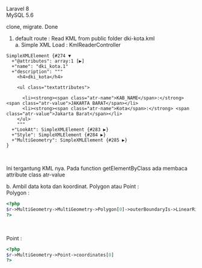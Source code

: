 Laravel 8 <br/>
MySQL 5.6 <br/>

clone, migrate. Done <br/>

1. default route : Read KML from public folder dki-kota.kml <br/>
a. Simple XML Load : KmlReaderController <br/>

```
SimpleXMLElement {#274 ▼
  +"@attributes": array:1 [▶]
  +"name": "dki_kota.1"
  +"description": """
    <h4>dki_kota</h4>
    
    <ul class="textattributes">
      
      <li><strong><span class="atr-name">KAB_NAME</span>:</strong> <span class="atr-value">JAKARTA BARAT</span></li>
      <li><strong><span class="atr-name">Kota</span>:</strong> <span class="atr-value">Jakarta Barat</span></li>
    </ul>
    """
  +"LookAt": SimpleXMLElement {#283 ▶}
  +"Style": SimpleXMLElement {#284 ▶}
  +"MultiGeometry": SimpleXMLElement {#285 ▶}
}
```

<br/>

Ini tergantung KML nya. Pada function getElementByClass ada membaca attribute class atr-value <br/>

b. Ambil data kota dan koordinat. Polygon atau Point : <br/>
Polygon : <br/>
```php
<?php
$r->MultiGeometry->MultiGeometry->Polygon[0]->outerBoundaryIs->LinearRing->coordinates[0]
?>
```
<br/>

Point : <br/>
```php
<?php
$r->MultiGeometry->Point->coordinates[0]
?>
```

